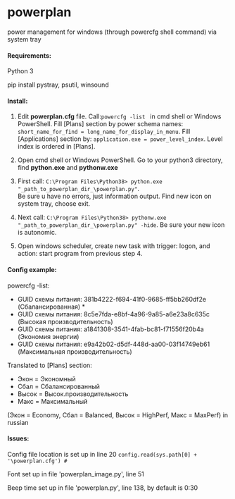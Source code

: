 # powerplan
power management for windows (through powercfg shell command) via system tray

#### Requirements:
Python 3

pip install pystray, psutil, winsound

#### Install:

1. Edit __powerplan.cfg__ file. Call:```
powercfg -list 
``` in cmd shell or Windows PowerShell. Fill [Plans] section by power schema names: ```short_name_for_find = long_name_for_display_in_menu```.
Fill [Applications] section by: ```application.exe = power_level_index```. Level index is ordered in [Plans].
2. Open cmd shell or  Windows PowerShell. Go to your python3 directory, find __python.exe__ and __pythonw.exe__
3.  First call: 
```C:\Program Files\Python38> python.exe "_path_to_powerplan_dir_\powerplan.py"```.  
Be sure u have no errors, just information output. Find new icon on system tray, choose exit.

4. Next call: 
```C:\Program Files\Python38> pythonw.exe "_path_to_powerplan_dir_\powerplan.py" -hide```.
Be sure your new icon is autonomic.

5. Open windows scheduler, create new task with trigger: logon, and action: start program from previous step 4.

#### Config example:
powercfg -list:
* GUID схемы питания: 381b4222-f694-41f0-9685-ff5bb260df2e  (Сбалансированная) *
* GUID схемы питания: 8c5e7fda-e8bf-4a96-9a85-a6e23a8c635c  (Высокая производительность)
* GUID схемы питания: a1841308-3541-4fab-bc81-f71556f20b4a  (Экономия энергии)
* GUID схемы питания: e9a42b02-d5df-448d-aa00-03f14749eb61  (Максимальная производительность)

Translated to [Plans] section:
* Экон = Экономный
* Сбал = Сбалансированный
* Высок = Высок.производительность
* Макс = Максимальный

(Экон = Economy, Сбал = Balanced, Высок = HighPerf, Макс = MaxPerf) in russian

#### Issues:
Config file location is set up in line 20 ```config.read(sys.path[0] + '\powerplan.cfg') #```

Font set up in file 'powerplan_image.py', line 51

Beep time set up in file 'powerplan.py', line 138, by default is 0:30